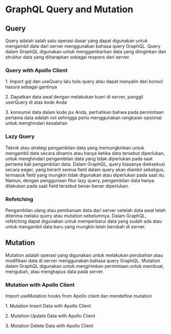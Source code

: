 <h1>GraphQL Query and Mutation</h1>
<h2>Query</h2>
<p>Query adalah salah satu operasi dasar yang dapat digunakan untuk mengambil data dari server menggunakan bahasa query GraphQL. Query dalam GraphQL digunakan untuk menggambarkan data yang diinginkan dan struktur data yang diharapkan sebagai respons dari server.</p>
<h3>Query with Apollo Client</h3>
<p>1. Import gql dan useQuery lalu tulis query atau dapat menyalin dari konsol hasura sebagai gantinya</p>
<p>2. Dapatkan data awal dengan melakukan kueri di server, panggil userQuery di atas kode Anda</p>
<p>3. konsumsi data dalam kode jsx Anda, perhatikan bahwa pada permintaan pertama data adalah nol sehingga perlu menggunakan rangkaian opsional untuk menghindari kesalahan</p>
<h3>Lazy Query</h3>
<p> Teknik atau strategi pengambilan data yang memungkinkan untuk mengambil data secara dinamis atau hanya ketika data tersebut diperlukan, untuk menghindari pengambilan data yang tidak diperlukan pada saat pertama kali pengambilan data.
Dalam GraphQL, query biasanya dieksekusi secara eager, yang berarti semua field dalam query akan diambil sekaligus, termasuk field yang mungkin tidak digunakan atau diperlukan pada saat itu. Namun, dengan penggunaan fitur lazy query, pengambilan data hanya dilakukan pada saat field tersebut benar-benar diperlukan.</p>
<h3>Refetching</h3>
<p>Pengambilan ulang atau pembaruan data dari server setelah data awal telah diterima melalui query atau mutation sebelumnya. Dalam GraphQL, refetching dapat digunakan untuk memperbarui data yang sudah ada atau untuk mengambil data baru yang mungkin telah berubah di server.</p>
<h2>Mutation</h2>
<p>Mutation adalah operasi yang digunakan untuk melakukan perubahan atau modifikasi data di server menggunakan bahasa query GraphQL. Mutation dalam GraphQL digunakan untuk mengirimkan permintaan untuk membuat, mengubah, atau menghapus data pada server.</p>
<h3>Mutation with Apollo Client</h3>
<p>Import useMutation hooks from Apollo client dan mendefine mutation</p>
<p>1. Mutation Insert Data with Apollo Client</p>
<p>2. Mutation Update Data with Apollo Client</p>
<p>3. Mutation Delete Data with Apollo Client</p>
